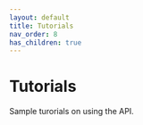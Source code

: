 ```yaml
---
layout: default
title: Tutorials
nav_order: 8
has_children: true
---
```


# Tutorials

Sample turorials on using the API.